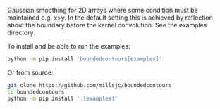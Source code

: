Gaussian smoothing for 2D arrays where some condition must be maintained e.g. x>y. In the default setting this is achieved by reflection about the boundary before the kernel convolution. See the examples directory.

To install and be able to run the examples:
```bash
python -m pip install 'boundedcontours[examples]'
```

Or from source:
```bash
git clone https://github.com/millsjc/boundedcontours
cd boundedcontours
python -m pip install '.[examples]'
```